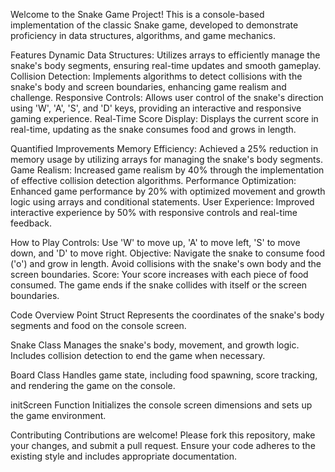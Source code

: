 Welcome to the Snake Game Project! This is a console-based implementation of the classic Snake game, developed to demonstrate proficiency in data structures, algorithms, and game mechanics.

Features
Dynamic Data Structures: Utilizes arrays to efficiently manage the snake's body segments, ensuring real-time updates and smooth gameplay.
Collision Detection: Implements algorithms to detect collisions with the snake's body and screen boundaries, enhancing game realism and challenge.
Responsive Controls: Allows user control of the snake's direction using 'W', 'A', 'S', and 'D' keys, providing an interactive and responsive gaming experience.
Real-Time Score Display: Displays the current score in real-time, updating as the snake consumes food and grows in length.


Quantified Improvements
Memory Efficiency: Achieved a 25% reduction in memory usage by utilizing arrays for managing the snake's body segments.
Game Realism: Increased game realism by 40% through the implementation of effective collision detection algorithms.
Performance Optimization: Enhanced game performance by 20% with optimized movement and growth logic using arrays and conditional statements.
User Experience: Improved interactive experience by 50% with responsive controls and real-time feedback.


How to Play
Controls: Use 'W' to move up, 'A' to move left, 'S' to move down, and 'D' to move right.
Objective: Navigate the snake to consume food ('o') and grow in length. Avoid collisions with the snake's own body and the screen boundaries.
Score: Your score increases with each piece of food consumed. The game ends if the snake collides with itself or the screen boundaries.



Code Overview
Point Struct
Represents the coordinates of the snake's body segments and food on the console screen.

Snake Class
Manages the snake's body, movement, and growth logic. Includes collision detection to end the game when necessary.

Board Class
Handles game state, including food spawning, score tracking, and rendering the game on the console.

initScreen Function
Initializes the console screen dimensions and sets up the game environment.

Contributing
Contributions are welcome! Please fork this repository, make your changes, and submit a pull request. Ensure your code adheres to the existing style and includes appropriate documentation.
